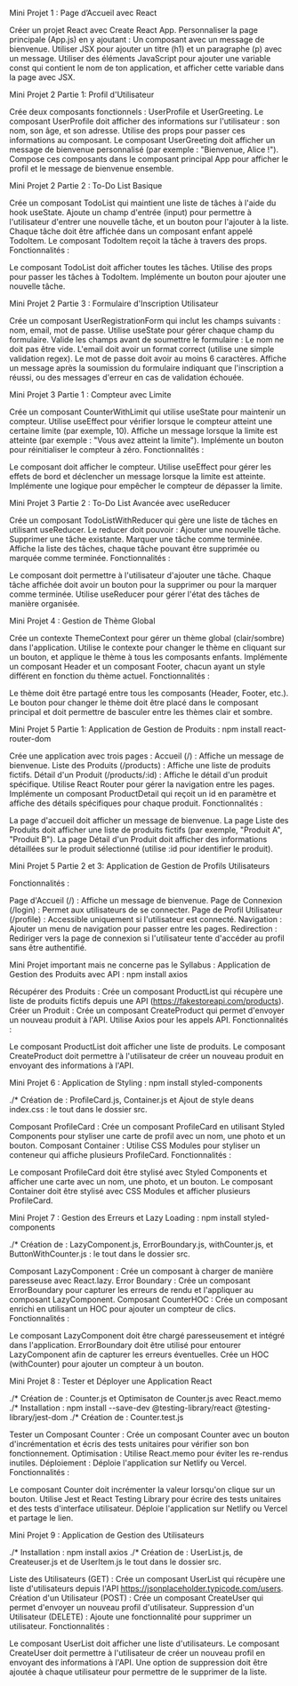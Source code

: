 Mini Projet 1 : Page d’Accueil avec React

Créer un projet React avec Create React App.
Personnaliser la page principale (App.js) en y ajoutant :
Un composant avec un message de bienvenue.
Utiliser JSX pour ajouter un titre (h1) et un paragraphe (p) avec un message.
Utiliser des éléments JavaScript pour ajouter une variable const qui contient le nom de ton application, et afficher cette variable dans la page avec JSX.

Mini Projet 2 Partie 1: Profil d'Utilisateur

Crée deux composants fonctionnels : UserProfile et UserGreeting.
Le composant UserProfile doit afficher des informations sur l'utilisateur : son nom, son âge, et son adresse. Utilise des props pour passer ces informations au composant.
Le composant UserGreeting doit afficher un message de bienvenue personnalisé (par exemple : "Bienvenue, Alice !").
Compose ces composants dans le composant principal App pour afficher le profil et le message de bienvenue ensemble.

Mini Projet 2 Partie 2 : To-Do List Basique

Crée un composant TodoList qui maintient une liste de tâches à l'aide du hook useState.
Ajoute un champ d'entrée (input) pour permettre à l'utilisateur d'entrer une nouvelle tâche, et un bouton pour l'ajouter à la liste.
Chaque tâche doit être affichée dans un composant enfant appelé TodoItem.
Le composant TodoItem reçoit la tâche à travers des props.
Fonctionnalités :

Le composant TodoList doit afficher toutes les tâches.
Utilise des props pour passer les tâches à TodoItem.
Implémente un bouton pour ajouter une nouvelle tâche.

Mini Projet 2 Partie 3 : Formulaire d'Inscription Utilisateur

Crée un composant UserRegistrationForm qui inclut les champs suivants : nom, email, mot de passe.
Utilise useState pour gérer chaque champ du formulaire.
Valide les champs avant de soumettre le formulaire :
Le nom ne doit pas être vide.
L'email doit avoir un format correct (utilise une simple validation regex).
Le mot de passe doit avoir au moins 6 caractères.
Affiche un message après la soumission du formulaire indiquant que l'inscription a réussi, ou des messages d'erreur en cas de validation échouée.

Mini Projet 3 Partie 1 : Compteur avec Limite

Crée un composant CounterWithLimit qui utilise useState pour maintenir un compteur.
Utilise useEffect pour vérifier lorsque le compteur atteint une certaine limite (par exemple, 10).
Affiche un message lorsque la limite est atteinte (par exemple : "Vous avez atteint la limite").
Implémente un bouton pour réinitialiser le compteur à zéro.
Fonctionnalités :

Le composant doit afficher le compteur.
Utilise useEffect pour gérer les effets de bord et déclencher un message lorsque la limite est atteinte.
Implémente une logique pour empêcher le compteur de dépasser la limite.

Mini Projet 3 Partie 2 : To-Do List Avancée avec useReducer

Crée un composant TodoListWithReducer qui gère une liste de tâches en utilisant useReducer.
Le reducer doit pouvoir :
Ajouter une nouvelle tâche.
Supprimer une tâche existante.
Marquer une tâche comme terminée.
Affiche la liste des tâches, chaque tâche pouvant être supprimée ou marquée comme terminée.
Fonctionnalités :

Le composant doit permettre à l'utilisateur d'ajouter une tâche.
Chaque tâche affichée doit avoir un bouton pour la supprimer ou pour la marquer comme terminée.
Utilise useReducer pour gérer l'état des tâches de manière organisée.

Mini Projet 4 : Gestion de Thème Global

Crée un contexte ThemeContext pour gérer un thème global (clair/sombre) dans l'application.
Utilise le contexte pour changer le thème en cliquant sur un bouton, et applique le thème à tous les composants enfants.
Implémente un composant Header et un composant Footer, chacun ayant un style différent en fonction du thème actuel.
Fonctionnalités :

Le thème doit être partagé entre tous les composants (Header, Footer, etc.).
Le bouton pour changer le thème doit être placé dans le composant principal et doit permettre de basculer entre les thèmes clair et sombre.

Mini Projet 5 Partie 1: Application de Gestion de Produits : npm install react-router-dom

Crée une application avec trois pages :
Accueil (/) : Affiche un message de bienvenue.
Liste des Produits (/products) : Affiche une liste de produits fictifs.
Détail d'un Produit (/products/:id) : Affiche le détail d'un produit spécifique.
Utilise React Router pour gérer la navigation entre les pages.
Implémente un composant ProductDetail qui reçoit un id en paramètre et affiche des détails spécifiques pour chaque produit.
Fonctionnalités :

La page d'accueil doit afficher un message de bienvenue.
La page Liste des Produits doit afficher une liste de produits fictifs (par exemple, "Produit A", "Produit B").
La page Détail d'un Produit doit afficher des informations détaillées sur le produit sélectionné (utilise :id pour identifier le produit).

Mini Projet 5 Partie 2 et 3: Application de Gestion de Profils Utilisateurs

Fonctionnalités :

Page d'Accueil (/) : Affiche un message de bienvenue.
Page de Connexion (/login) : Permet aux utilisateurs de se connecter.
Page de Profil Utilisateur (/profile) : Accessible uniquement si l'utilisateur est connecté.
Navigation : Ajouter un menu de navigation pour passer entre les pages.
Redirection : Rediriger vers la page de connexion si l'utilisateur tente d'accéder au profil sans être authentifié.

Mini Projet important mais ne concerne pas le Syllabus : Application de Gestion des Produits avec API : npm install axios

Récupérer des Produits : Crée un composant ProductList qui récupère une liste de produits fictifs depuis une API (https://fakestoreapi.com/products).
Créer un Produit : Crée un composant CreateProduct qui permet d'envoyer un nouveau produit à l'API.
Utilise Axios pour les appels API.
Fonctionnalités :

Le composant ProductList doit afficher une liste de produits.
Le composant CreateProduct doit permettre à l'utilisateur de créer un nouveau produit en envoyant des informations à l'API.

Mini Projet 6 : Application de Styling : npm install styled-components

./\* Création de : ProfileCard.js, Container.js et Ajout de style deans index.css : le tout dans le dossier src.

Composant ProfileCard : Crée un composant ProfileCard en utilisant Styled Components pour styliser une carte de profil avec un nom, une photo et un bouton.
Composant Container : Utilise CSS Modules pour styliser un conteneur qui affiche plusieurs ProfileCard.
Fonctionnalités :

Le composant ProfileCard doit être stylisé avec Styled Components et afficher une carte avec un nom, une photo, et un bouton.
Le composant Container doit être stylisé avec CSS Modules et afficher plusieurs ProfileCard.

Mini Projet 7 : Gestion des Erreurs et Lazy Loading : npm install styled-components

./\* Création de : LazyComponent.js, ErrorBoundary.js, withCounter.js, et ButtonWithCounter.js : le tout dans le dossier src.

Composant LazyComponent : Crée un composant à charger de manière paresseuse avec React.lazy.
Error Boundary : Crée un composant ErrorBoundary pour capturer les erreurs de rendu et l'appliquer au composant LazyComponent.
Composant CounterHOC : Crée un composant enrichi en utilisant un HOC pour ajouter un compteur de clics.
Fonctionnalités :

Le composant LazyComponent doit être chargé paresseusement et intégré dans l'application.
ErrorBoundary doit être utilisé pour entourer LazyComponent afin de capturer les erreurs éventuelles.
Crée un HOC (withCounter) pour ajouter un compteur à un bouton.

Mini Projet 8 : Tester et Déployer une Application React

./\* Création de : Counter.js et Optimisaton de Counter.js avec React.memo
./\* Installation : npm install --save-dev @testing-library/react @testing-library/jest-dom
./\* Création de : Counter.test.js

Tester un Composant Counter : Crée un composant Counter avec un bouton d'incrémentation et écris des tests unitaires pour vérifier son bon fonctionnement.
Optimisation : Utilise React.memo pour éviter les re-rendus inutiles.
Déploiement : Déploie l'application sur Netlify ou Vercel.
Fonctionnalités :

Le composant Counter doit incrémenter la valeur lorsqu'on clique sur un bouton.
Utilise Jest et React Testing Library pour écrire des tests unitaires et des tests d'interface utilisateur.
Déploie l'application sur Netlify ou Vercel et partage le lien.

Mini Projet 9 : Application de Gestion des Utilisateurs

./\* Installation : npm install axios
./\* Création de : UserList.js, de Createuser.js et de UserItem.js le tout dans le dossier src.

Liste des Utilisateurs (GET) : Crée un composant UserList qui récupère une liste d'utilisateurs depuis l'API https://jsonplaceholder.typicode.com/users.
Création d'un Utilisateur (POST) : Crée un composant CreateUser qui permet d'envoyer un nouveau profil d'utilisateur.
Suppression d'un Utilisateur (DELETE) : Ajoute une fonctionnalité pour supprimer un utilisateur.
Fonctionnalités :

Le composant UserList doit afficher une liste d'utilisateurs.
Le composant CreateUser doit permettre à l'utilisateur de créer un nouveau profil en envoyant des informations à l'API.
Une option de suppression doit être ajoutée à chaque utilisateur pour permettre de le supprimer de la liste.
